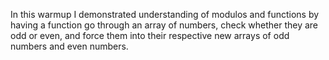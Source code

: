 In this warmup I demonstrated understanding of modulos and functions by having a function go through an array of numbers, check whether they are odd or even, and force them into their respective new arrays of odd numbers and even numbers.